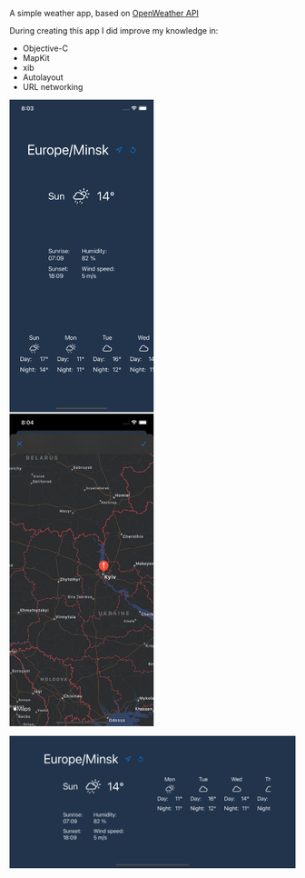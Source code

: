 A simple weather app, based on <a href="https://openweathermap.org">OpenWeather API</a>

During creating this app I did improve my knowledge in:
- Objective-C
- MapKit
- xib
- Autolayout
- URL networking

<div>
  <p>
    <img src="/media/main_vertical.png" height="550px"/>
    <img src="/media/map_vertical.png" height="550px"/>
  </p>
  <img src="/media/main_horizontal.png" width="512px"/>
</div>
